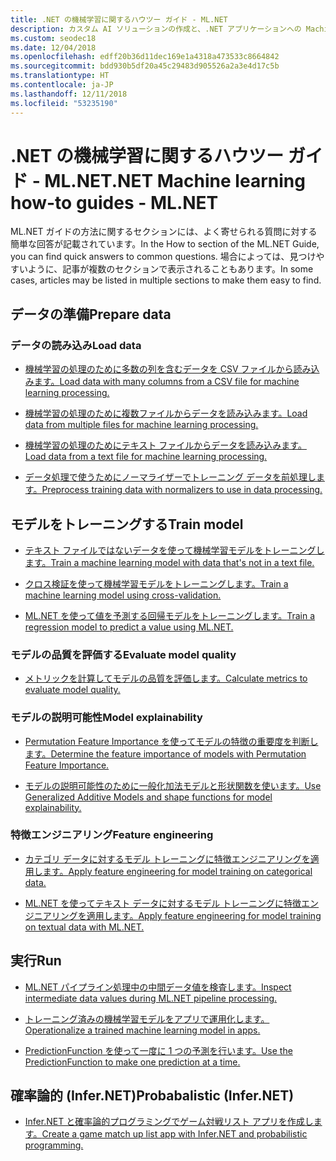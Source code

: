 ```yaml
---
title: .NET の機械学習に関するハウツー ガイド - ML.NET
description: カスタム AI ソリューションの作成と、.NET アプリケーションへの Machine Learning 統合を支援するための、特定のタスクを実行する方法について説明します。
ms.custom: seodec18
ms.date: 12/04/2018
ms.openlocfilehash: edff20b36d11dec169e1a4318a473533c8664842
ms.sourcegitcommit: bdd930b5df20a45c29483d905526a2a3e4d17c5b
ms.translationtype: HT
ms.contentlocale: ja-JP
ms.lasthandoff: 12/11/2018
ms.locfileid: "53235190"
---
```

# <a name="net-machine-learning-how-to-guides---mlnet"></a><span data-ttu-id="9cd76-103">.NET の機械学習に関するハウツー ガイド - ML.NET</span><span class="sxs-lookup"><span data-stu-id="9cd76-103">.NET Machine learning how-to guides - ML.NET</span></span>

<span data-ttu-id="9cd76-104">ML.NET ガイドの方法に関するセクションには、よく寄せられる質問に対する簡単な回答が記載されています。</span><span class="sxs-lookup"><span data-stu-id="9cd76-104">In the How to section of the ML.NET Guide, you can find quick answers to common questions.</span></span> <span data-ttu-id="9cd76-105">場合によっては、見つけやすいように、記事が複数のセクションで表示されることもあります。</span><span class="sxs-lookup"><span data-stu-id="9cd76-105">In some cases, articles may be listed in multiple sections to make them easy to find.</span></span>

## <a name="prepare-data"></a><span data-ttu-id="9cd76-106">データの準備</span><span class="sxs-lookup"><span data-stu-id="9cd76-106">Prepare data</span></span>

### <a name="load-data"></a><span data-ttu-id="9cd76-107">データの読み込み</span><span class="sxs-lookup"><span data-stu-id="9cd76-107">Load data</span></span>

* [<span data-ttu-id="9cd76-108">機械学習の処理のために多数の列を含むデータを CSV ファイルから読み込みます。</span><span class="sxs-lookup"><span data-stu-id="9cd76-108">Load data with many columns from a CSV file for machine learning processing.</span></span>](load-data-from-mult-column-csv-ml-net.md)

* [<span data-ttu-id="9cd76-109">機械学習の処理のために複数ファイルからデータを読み込みます。</span><span class="sxs-lookup"><span data-stu-id="9cd76-109">Load data from multiple files for machine learning processing.</span></span>](load-data-from-multiple-files-ml-net.md)

* [<span data-ttu-id="9cd76-110">機械学習の処理のためにテキスト ファイルからデータを読み込みます。</span><span class="sxs-lookup"><span data-stu-id="9cd76-110">Load data from a text file for machine learning processing.</span></span>](load-data-from-text-file-ml-net.md)

* [<span data-ttu-id="9cd76-111">データ処理で使うためにノーマライザーでトレーニング データを前処理します。</span><span class="sxs-lookup"><span data-stu-id="9cd76-111">Preprocess training data with normalizers to use in data processing.</span></span>](normalizers-preprocess-data-ml-net.md)

## <a name="train-model"></a><span data-ttu-id="9cd76-112">モデルをトレーニングする</span><span class="sxs-lookup"><span data-stu-id="9cd76-112">Train model</span></span>

* [<span data-ttu-id="9cd76-113">テキスト ファイルではないデータを使って機械学習モデルをトレーニングします。</span><span class="sxs-lookup"><span data-stu-id="9cd76-113">Train a machine learning model with data that's not in a text file.</span></span>](load-non-file-training-data-ml-net.md)

* [<span data-ttu-id="9cd76-114">クロス検証を使って機械学習モデルをトレーニングします。</span><span class="sxs-lookup"><span data-stu-id="9cd76-114">Train a machine learning model using cross-validation.</span></span>](train-cross-validation-ml-net.md)

* [<span data-ttu-id="9cd76-115">ML.NET を使って値を予測する回帰モデルをトレーニングします。</span><span class="sxs-lookup"><span data-stu-id="9cd76-115">Train a regression model to predict a value using ML.NET.</span></span>](train-regression-model-ml-net.md)

### <a name="evaluate-model-quality"></a><span data-ttu-id="9cd76-116">モデルの品質を評価する</span><span class="sxs-lookup"><span data-stu-id="9cd76-116">Evaluate model quality</span></span>

* [<span data-ttu-id="9cd76-117">メトリックを計算してモデルの品質を評価します。</span><span class="sxs-lookup"><span data-stu-id="9cd76-117">Calculate metrics to evaluate model quality.</span></span>](verify-model-quality-ml-net.md)

### <a name="model-explainability"></a><span data-ttu-id="9cd76-118">モデルの説明可能性</span><span class="sxs-lookup"><span data-stu-id="9cd76-118">Model explainability</span></span>

* [<span data-ttu-id="9cd76-119">Permutation Feature Importance を使ってモデルの特徴の重要度を判断します。</span><span class="sxs-lookup"><span data-stu-id="9cd76-119">Determine the feature importance of models with Permutation Feature Importance.</span></span>](determine-global-feature-importance-in-model.md)

* [<span data-ttu-id="9cd76-120">モデルの説明可能性のために一般化加法モデルと形状関数を使います。</span><span class="sxs-lookup"><span data-stu-id="9cd76-120">Use Generalized Additive Models and shape functions for model explainability.</span></span>](use-gams-for-model-explainability.md)

### <a name="feature-engineering"></a><span data-ttu-id="9cd76-121">特徴エンジニアリング</span><span class="sxs-lookup"><span data-stu-id="9cd76-121">Feature engineering</span></span>

* [<span data-ttu-id="9cd76-122">カテゴリ データに対するモデル トレーニングに特徴エンジニアリングを適用します。</span><span class="sxs-lookup"><span data-stu-id="9cd76-122">Apply feature engineering for model training on categorical data.</span></span>](train-model-categorical-ml-net.md)

* [<span data-ttu-id="9cd76-123">ML.NET を使ってテキスト データに対するモデル トレーニングに特徴エンジニアリングを適用します。</span><span class="sxs-lookup"><span data-stu-id="9cd76-123">Apply feature engineering for model training on textual data with ML.NET.</span></span>](train-model-textual-ml-net.md)

## <a name="run"></a><span data-ttu-id="9cd76-124">実行</span><span class="sxs-lookup"><span data-stu-id="9cd76-124">Run</span></span> 

* [<span data-ttu-id="9cd76-125">ML.NET パイプライン処理中の中間データ値を検査します。</span><span class="sxs-lookup"><span data-stu-id="9cd76-125">Inspect intermediate data values during ML.NET pipeline processing.</span></span>](inspect-intermediate-data-ml-net.md)

* [<span data-ttu-id="9cd76-126">トレーニング済みの機械学習モデルをアプリで運用化します。</span><span class="sxs-lookup"><span data-stu-id="9cd76-126">Operationalize a trained machine learning model in apps.</span></span>](consuming-model-ml-net.md)

* [<span data-ttu-id="9cd76-127">PredictionFunction を使って一度に 1 つの予測を行います。</span><span class="sxs-lookup"><span data-stu-id="9cd76-127">Use the PredictionFunction to make one prediction at a time.</span></span>](single-predict-model-ml-net.md)

## <a name="probabalistic-infernet"></a><span data-ttu-id="9cd76-128">確率論的 (Infer.NET)</span><span class="sxs-lookup"><span data-stu-id="9cd76-128">Probabalistic (Infer.NET)</span></span>

* [<span data-ttu-id="9cd76-129">Infer.NET と確率論的プログラミングでゲーム対戦リスト アプリを作成します。</span><span class="sxs-lookup"><span data-stu-id="9cd76-129">Create a game match up list app with Infer.NET and probabilistic programming.</span></span>](matchup-app-infer-net.md)

